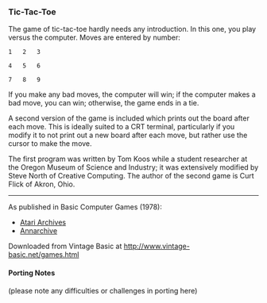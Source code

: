 ### Tic-Tac-Toe

The game of tic-tac-toe hardly needs any introduction. In this one, you play versus the computer. Moves are entered by number:
```
1   2   3

4   5   6

7   8   9
```

If you make any bad moves, the computer will win; if the computer makes a bad move, you can win; otherwise, the game ends in a tie.

A second version of the game is included which prints out the board after each move. This is ideally suited to a CRT terminal, particularly if you modify it to not print out a new board after each move, but rather use the cursor to make the move.

The first program was written by Tom Koos while a student researcher at the Oregon Museum of Science and Industry; it was extensively modified by Steve North of Creative Computing. The author of the second game is Curt Flick of Akron, Ohio.

---

As published in Basic Computer Games (1978):
- [Atari Archives](https://www.atariarchives.org/basicgames/showpage.php?page=171)
- [Annarchive](https://annarchive.com/files/Basic_Computer_Games_Microcomputer_Edition.pdf#page=186)

Downloaded from Vintage Basic at
http://www.vintage-basic.net/games.html

#### Porting Notes

(please note any difficulties or challenges in porting here)

